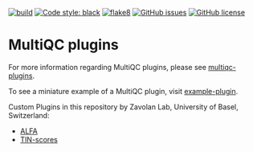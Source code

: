 [![build](https://github.com/zavolanlab/multiqc-plugins/workflows/Build%20MultiQC/badge.svg)](https://github.com/zavolanlab/multiqc-plugins/actions?query=workflow%3Abuild)
[![Code style: black](https://img.shields.io/badge/code%20style-black-000000.svg)](https://github.com/psf/black)
[![flake8](https://github.com/zavolanlab/multiqc-plugins/workflows/Lint%20Tests/badge.svg?branch=dev)](https://github.com/zavolanlab/multiqc-plugins/actions?query=workflow%3Aflake8)
[![GitHub issues](https://img.shields.io/github/issues/zavolanlab/multiqc-plugins?style=flat)](https://github.com/zavolanlab/multiqc-plugins/issues)
[![GitHub license](https://img.shields.io/github/license/zavolanlab/multiqc-plugins?style=flat)](https://github.com/zavolanlab/multiqc-plugins/blob/dev/LICENSE)

# MultiQC plugins

For more information regarding MultiQC plugins, please see [multiqc-plugins].

To see a miniature example of a MultiQC plugin, visit [example-plugin].

Custom Plugins in this repository by Zavolan Lab, University of Basel, Switzerland:
- [ALFA]
- [TIN-scores]

[multiqc-plugins]: https://multiqc.info/docs/#multiqc-plugins
[example-plugin]: https://github.com/MultiQC/example-plugin
[ALFA]: https://github.com/biocompibens/ALFA
[TIN-scores]: https://git.scicore.unibas.ch/zavolan_group/tools/tin_score_calculation
